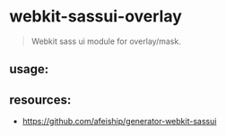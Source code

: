 # webkit-sassui-overlay
> Webkit sass ui module for overlay/mask.

## usage:

## resources:
+ https://github.com/afeiship/generator-webkit-sassui
